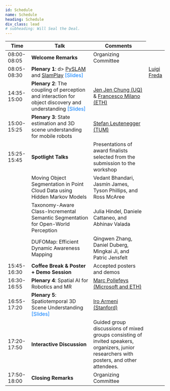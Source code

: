 ```yaml
---
id: Schedule
name: Schedule
heading: Schedule
div_class: lead
# subheading: Will Seal the Deal.
---
```


<table>
  <thead>
    <tr>
      <th style="width: 15%;">Time</th>
      <th style="width: 45%;">Talk</th>
      <th style="width: 40%;">Comments</th>
    </tr>
  </thead>
  <tbody>
    <tr><td>08:00-08:05</td><td><strong>Welcome Remarks</strong></td><td>Organizing Committee</td></tr>
    <tr><td>08:05-08:30</td><td><strong>Plenary 1</strong>: d> <a href="https://github.com/luigifreda/pyslam">PySLAM</a> and <a href="https://github.com/luigifreda/slamplay">SlamPlay</a>
    <a href="assets/speaker_slides/Plenary_Michael_Milford.pdf" style="text-decoration: none; color: #007bff;">[Slides]</a> </td><td> <td><a href="https://www.luigifreda.com/">Luigi Freda</td></tr>
    <tr><td>14:35-15:00</td><td><strong>Plenary 2</strong>: The coupling of perception and interaction for object discovery and understanding <a href="assets/speaker_slides/Plenary_JenJen_Chung.pdf" style="text-decoration: none; color: #007bff;">[Slides]</a></td><td><a href="https://jenjenchung.github.io/anthropomorphic/">Jen Jen Chung (UQ)</a> & <a href="https://www.linkedin.com/in/francesco-milano-ba5483132/?originalSubdomain=ch">Francesco Milano (ETH) </a></td></tr>
    <tr><td>15:00-15:25</td><td><strong>Plenary 3</strong>: State estimation and 3D scene understanding for mobile robots</td><td><a href="https://www.professoren.tum.de/en/leutenegger-stefan">Stefan Leutenegger (TUM)</a></td></tr>
    <tr><td>15:25-15:45</td><td><strong>Spotlight Talks</strong></td><td>Presentations of award finalists selected from the submission to the workshop</td></tr>
    <tr><td></td><td>Moving Object Segmentation in Point Cloud Data using Hidden Markov Models</td><td>Vedant Bhandari, Jasmin James, Tyson Phillips, and Ross McAree</td></tr>
    <tr><td></td><td>Taxonomy-Aware Class-Incremental Semantic Segmentation for Open-World Perception</td><td>Julia Hindel, Daniele Cattaneo, and Abhinav Valada</td></tr>
    <tr><td></td><td>DUFOMap: Efficient Dynamic Awareness Mapping</td><td>Qingwen Zhang, Daniel Duberg, Mingkai Ji, and Patric Jensfelt</td></tr>
    <tr><td>15:45-16:30</td><td><strong>Coffee Break & Poster + Demo Session</strong></td><td>Accepted posters and demos</td></tr>
    <tr><td>16:30-16:55</td><td><strong>Plenary 4</strong>: Spatial AI for Robotics and MR</td><td><a href="https://people.inf.ethz.ch/marc.pollefeys/">Marc Pollefeys (Microsoft and ETH)</a></td></tr>
    <tr><td>16:55-17:20</td><td><strong>Plenary 5</strong>: Spatiotemporal 3D Scene Understanding <a href="assets/speaker_slides/Plenary_Iro_Armeni.pdf" style="text-decoration: none; color: #007bff;">[Slides]</a></td><td><a href="https://ir0.github.io/">Iro Armeni (Stanford)</a></td></tr>
    <tr><td>17:20-17:50</td><td><strong>Interactive Discussion</strong></td><td>Guided group discussions of mixed groups consisting of invited speakers, organizers, junior researchers with posters, and other attendees.</td></tr>
    <tr><td>17:50-18:00</td><td><strong>Closing Remarks</strong></td><td>Organizing Committee</td></tr>
  </tbody>
</table>
